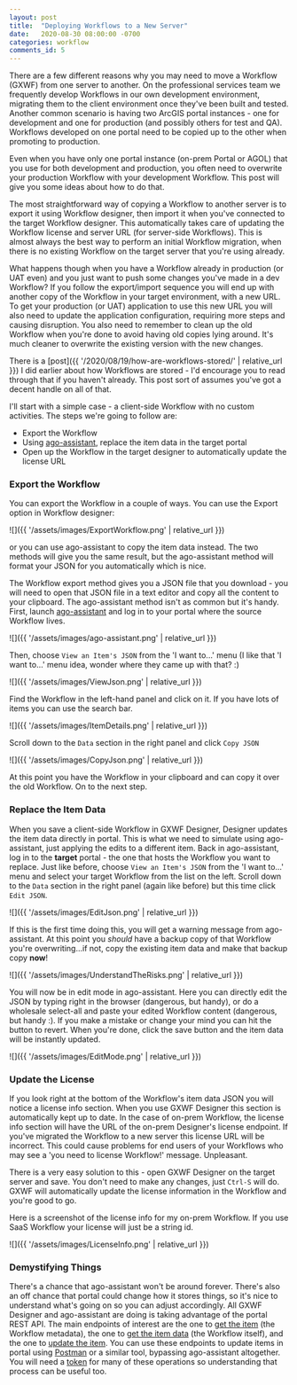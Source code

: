 ```yaml
---
layout: post
title:  "Deploying Workflows to a New Server"
date:   2020-08-30 08:00:00 -0700
categories: workflow
comments_id: 5
---
```

There are a few different reasons why you may need to move a Workflow (GXWF) from one server to another. On the professional services team we frequently develop Workflows in our own development environment, migrating them to the client environment once they've been built and tested. Another common scenario is having two ArcGIS portal instances - one for development and one for production (and possibly others for test and QA). Workflows developed on one portal need to be copied up to the other when promoting to production.

Even when you have only one portal instance (on-prem Portal or AGOL) that you use for both development and production, you often need to overwrite your production Workflow with your development Workflow. This post will give you some ideas about how to do that.

The most straightforward way of copying a Workflow to another server is to export it using Workflow designer, then import it when you've connected to the target Workflow designer. This automatically takes care of updating the Workflow license and server URL (for server-side Workflows). This is almost always the best way to perform an initial Workflow migration, when there is no existing Workflow on the target server that you're using already.

What happens though when you have a Workflow already in production (or UAT even) and you just want to push some changes you've made in a dev Workflow? If you follow the export/import sequence you will end up with another copy of the Workflow in your target environment, with a new URL. To get your production (or UAT) application to use this new URL you will also need to update the application configuration, requiring more steps and causing disruption. You also need to remember to clean up the old Workflow when you're done to avoid having old copies lying around. It's much cleaner to overwrite the existing version with the new changes.

There is a [post]({{ '/2020/08/19/how-are-workflows-stored/' | relative_url }}) I did earlier about how Workflows are stored - I'd encourage you to read through that if you haven't already. This post sort of assumes you've got a decent handle on all of that.

I'll start with a simple case - a client-side Workflow with no custom activities. The steps we're going to follow are:
- Export the Workflow
- Using [ago-assistant](https://ago-assistant.esri.com), replace the item data in the target portal
- Open up the Workflow in the target designer to automatically update the license URL

### Export the Workflow
You can export the Workflow in a couple of ways. You can use the Export option in Workflow designer:

![]({{ '/assets/images/ExportWorkflow.png' | relative_url }})

or you can use ago-assistant to copy the item data instead. The two methods will give you the same result, but the ago-assistant method will format your JSON for you automatically which is nice.

The Workflow export method gives you a JSON file that you download - you will need to open that JSON file in a text editor and copy all the content to your clipboard. The ago-assistant method isn't as common but it's handy. First, launch [ago-assistant](https://ago-assistant.esri.com) and log in to your portal where the source Workflow lives.

![]({{ '/assets/images/ago-assistant.png' | relative_url }})

Then, choose `View an Item's JSON` from the 'I want to...' menu (I like that 'I want to...' menu idea, wonder where they came up with that? :)

![]({{ '/assets/images/ViewJson.png' | relative_url }})

Find the Workflow in the left-hand panel and click on it. If you have lots of items you can use the search bar.

![]({{ '/assets/images/ItemDetails.png' | relative_url }})

Scroll down to the `Data` section in the right panel and click `Copy JSON`

![]({{ '/assets/images/CopyJson.png' | relative_url }})

At this point you have the Workflow in your clipboard and can copy it over the old Workflow. On to the next step.

### Replace the Item Data
When you save a client-side Workflow in GXWF Designer, Designer updates the item data directly in portal. This is what we need to simulate using ago-assistant, just applying the edits to a different item. Back in ago-assistant, log in to the __target__ portal - the one that hosts the Workflow you want to replace. Just like before, choose `View an Item's JSON` from the 'I want to...' menu and select your target Workflow from the list on the left. Scroll down to the `Data` section in the right panel (again like before) but this time click `Edit JSON`.

![]({{ '/assets/images/EditJson.png' | relative_url }})

If this is the first time doing this, you will get a warning message from ago-assistant. At this point you _should_ have a backup copy of that Workflow you're overwriting...if not, copy the existing item data and make that backup copy __now__!

![]({{ '/assets/images/UnderstandTheRisks.png' | relative_url }})

You will now be in edit mode in ago-assistant. Here you can directly edit the JSON by typing right in the browser (dangerous, but handy), or do a wholesale select-all and paste your edited Workflow content (dangerous, but handy :). If you make a mistake or change your mind you can hit the button to revert. When you're done, click the save button and the item data will be instantly updated.

![]({{ '/assets/images/EditMode.png' | relative_url }})

### Update the License
If you look right at the bottom of the Workflow's item data JSON you will notice a license info section. When you use GXWF Designer this section is automatically kept up to date. In the case of on-prem Workflow, the license info section will have the URL of the on-prem Designer's license endpoint. If you've migrated the Workflow to a new server this license URL will be incorrect. This could cause problems for end users of your Workflows who may see a 'you need to license Workflow!' message. Unpleasant.

There is a very easy solution to this - open GXWF Designer on the target server and save. You don't need to make any changes, just `Ctrl-S` will do. GXWF will automatically update the license information in the Workflow and you're good to go.

Here is a screenshot of the license info for my on-prem Workflow. If you use SaaS Workflow your license will just be a string id.

![]({{ '/assets/images/LicenseInfo.png' | relative_url }})

### Demystifying Things
There's a chance that ago-assistant won't be around forever. There's also an off chance that portal could change how it stores things, so it's nice to understand what's going on so you can adjust accordingly. All GXWF Designer and ago-assistant are doing is taking advantage of the portal REST API. The main endpoints of interest are the one to [get the item](https://developers.arcgis.com/rest/users-groups-and-items/item.htm) (the Workflow metadata), the one to [get the item data](https://developers.arcgis.com/rest/users-groups-and-items/item-data.htm) (the Workflow itself), and the one to [update the item](https://developers.arcgis.com/rest/users-groups-and-items/update-item.htm). You can use these endpoints to update items in portal using [Postman](https://www.postman.com/) or a similar tool, bypassing ago-assistant altogether. You will need a [token](https://developers.arcgis.com/rest/users-groups-and-items/authentication.htm) for many of these operations so understanding that process can be useful too.